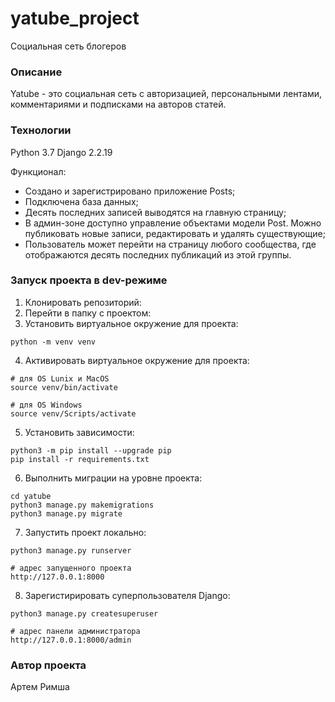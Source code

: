 # yatube_project
Социальная сеть блогеров
### Описание 
Yatube - это социальная сеть с авторизацией, персональными лентами, комментариями и подписками на авторов статей.
### Технологии
Python 3.7
Django 2.2.19

Функционал:
- Создано и зарегистрировано приложение Posts;
- Подключена база данных;
- Десять последних записей выводятся на главную страницу;
- В админ-зоне доступно управление объектами модели Post. Можно публиковать новые записи, редактировать и удалять существующие;
- Пользователь может перейти на страницу любого сообщества, где отображаются десять последних публикаций из этой группы.

### Запуск проекта в dev-режиме
1. Клонировать репозиторий:
2. Перейти в папку с проектом:
3. Установить виртуальное окружение для проекта:
```
python -m venv venv
``` 
4. Активировать виртуальное окружение для проекта:
```
# для OS Lunix и MacOS
source venv/bin/activate

# для OS Windows
source venv/Scripts/activate
```
5. Установить зависимости:
```
python3 -m pip install --upgrade pip
pip install -r requirements.txt
```
6. Выполнить миграции на уровне проекта:
```
cd yatube
python3 manage.py makemigrations
python3 manage.py migrate
```
7. Запустить проект локально:
```
python3 manage.py runserver

# адрес запущенного проекта
http://127.0.0.1:8000
```
8. Зарегистирировать суперпользователя Django:
```
python3 manage.py createsuperuser

# адрес панели администратора
http://127.0.0.1:8000/admin
```
### Автор проекта
Артем Римша
